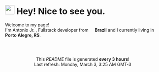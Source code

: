 <h1><img src="https://emojis.slackmojis.com/emojis/images/1531849430/4246/blob-sunglasses.gif?1531849430" width="30"/> Hey! Nice to see you.</h1>

<p>Welcome to my page! </br> I'm Antonio Jr. , Fullstack developer from <img src="https://cdn-icons-png.flaticon.com/512/7826/7826359.png"  width="13"/> <b>Brazil</b> and I currently living in <b>Porto Alegre, RS</b>. </p>

</br></br><p align="center">This <i>README</i> file is generated <b>every 3 hours</b>!</br>Last refresh: Monday, March 3, 3:25 AM GMT-3
